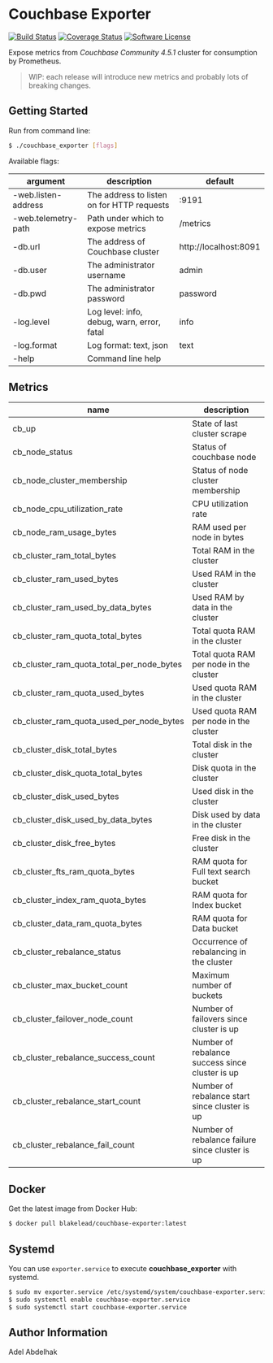 Couchbase Exporter
==================

[![Build Status](https://travis-ci.org/blakelead/couchbase_exporter.svg?branch=master)](https://travis-ci.org/blakelead/couchbase_exporter)
[![Coverage Status](https://coveralls.io/repos/github/blakelead/couchbase_exporter/badge.svg?branch=master)](https://coveralls.io/github/blakelead/couchbase_exporter?branch=master)
[![Software License](https://img.shields.io/badge/license-MIT-green.svg)](/LICENSE.txt)

Expose metrics from *Couchbase Community 4.5.1* cluster for consumption by Prometheus.

> WIP: each release will introduce new metrics and probably lots of breaking changes.

Getting Started
---------------

Run from command line:

```bash
$ ./couchbase_exporter [flags]
```

Available flags:

| argument            | description                                | default               |
|---------------------|--------------------------------------------|-----------------------|
| -web.listen-address | The address to listen on for HTTP requests | :9191                 |
| -web.telemetry-path | Path under which to expose metrics         | /metrics              |
| -db.url             | The address of Couchbase cluster           | http://localhost:8091 |
| -db.user            | The administrator username                 | admin                 |
| -db.pwd             | The administrator password                 | password              |
| -log.level          | Log level: info, debug, warn, error, fatal | info                  |
| -log.format         | Log format: text, json                     | text                  |
| -help               | Command line help                          |                       |

Metrics
-------

| name                                      | description                                     |
|-------------------------------------------|-------------------------------------------------|
| cb_up                                     | State of last cluster scrape                    |
| cb_node_status                            | Status of couchbase node                        |
| cb_node_cluster_membership                | Status of node cluster membership               |
| cb_node_cpu_utilization_rate              | CPU utilization rate                            |
| cb_node_ram_usage_bytes                   | RAM used per node in bytes                      |
| cb_cluster_ram_total_bytes                | Total RAM in the cluster                        |
| cb_cluster_ram_used_bytes                 | Used RAM in the cluster                         |
| cb_cluster_ram_used_by_data_bytes         | Used RAM by data in the cluster                 |
| cb_cluster_ram_quota_total_bytes          | Total quota RAM in the cluster                  |
| cb_cluster_ram_quota_total_per_node_bytes | Total quota RAM per node in the cluster         |
| cb_cluster_ram_quota_used_bytes           | Used quota RAM in the cluster                   |
| cb_cluster_ram_quota_used_per_node_bytes  | Used quota RAM per node in the cluster          |
| cb_cluster_disk_total_bytes               | Total disk in the cluster                       |
| cb_cluster_disk_quota_total_bytes         | Disk quota in the cluster                       |
| cb_cluster_disk_used_bytes                | Used disk in the cluster                        |
| cb_cluster_disk_used_by_data_bytes        | Disk used by data in the cluster                |
| cb_cluster_disk_free_bytes                | Free disk in the cluster                        |
| cb_cluster_fts_ram_quota_bytes            | RAM quota for Full text search bucket           |
| cb_cluster_index_ram_quota_bytes          | RAM quota for Index bucket                      |
| cb_cluster_data_ram_quota_bytes           | RAM quota for Data bucket                       |
| cb_cluster_rebalance_status               | Occurrence of rebalancing in the cluster        |
| cb_cluster_max_bucket_count               | Maximum number of buckets                       |
| cb_cluster_failover_node_count            | Number of failovers since cluster is up         |
| cb_cluster_rebalance_success_count        | Number of rebalance success since cluster is up |
| cb_cluster_rebalance_start_count          | Number of rebalance start since cluster is up   |
| cb_cluster_rebalance_fail_count           | Number of rebalance failure since cluster is up |

Docker
------

Get the latest image from Docker Hub:

```bash
$ docker pull blakelead/couchbase-exporter:latest
```

Systemd
-------

You can use `exporter.service` to execute **couchbase_exporter** with systemd.

```bash
$ sudo mv exporter.service /etc/systemd/system/couchbase-exporter.service
$ sudo systemctl enable couchbase-exporter.service
$ sudo systemctl start couchbase-exporter.service
```

Author Information
------------------

Adel Abdelhak